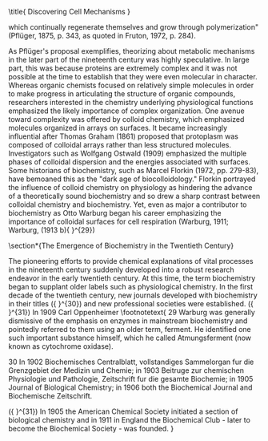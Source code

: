 \title{
Discovering Cell Mechanisms
}

which continually regenerate themselves and grow through polymerization" (Pflüger, 1875, p. 343, as quoted in Fruton, 1972, p. 284).

As Pflüger's proposal exemplifies, theorizing about metabolic mechanisms in the later part of the nineteenth century was highly speculative. In large part, this was because proteins are extremely complex and it was not possible at the time to establish that they were even molecular in character. Whereas organic chemists focused on relatively simple molecules in order to make progress in articulating the structure of organic compounds, researchers interested in the chemistry underlying physiological functions emphasized the likely importance of complex organization. One avenue toward complexity was offered by colloid chemistry, which emphasized molecules organized in arrays on surfaces. It became increasingly influential after Thomas Graham (1861) proposed that protoplasm was composed of colloidal arrays rather than less structured molecules. Investigators such as Wolfgang Ostwald (1909) emphasized the multiple phases of colloidal dispersion and the energies associated with surfaces. Some historians of biochemistry, such as Marcel Florkin (1972, pp. 279-83), have bemoaned this as the "dark age of biocolloidology." Florkin portrayed the influence of colloid chemistry on physiology as hindering the advance of a theoretically sound biochemistry and so drew a sharp contrast between colloidal chemistry and biochemistry. Yet, even as major a contributor to biochemistry as Otto Warburg began his career emphasizing the importance of colloidal surfaces for cell respiration (Warburg, 1911; Warburg, \(1913 b){ }^{29}\)

\section*{The Emergence of Biochemistry in the Twentieth Century}

The pioneering efforts to provide chemical explanations of vital processes in the nineteenth century suddenly developed into a robust research endeavor in the early twentieth century. At this time, the term biochemistry began to supplant older labels such as physiological chemistry. In the first decade of the twentieth century, new journals developed with biochemistry in their titles \({ }^{30}\) and new professional societies were established. \({ }^{31}\) In 1909 Carl Oppenheimer
\footnotetext{
29 Warburg was generally dismissive of the emphasis on enzymes in mainstream biochemistry and pointedly referred to them using an older term, ferment. He identified one such important substance himself, which he called Atmungsferment (now known as cytochrome oxidase).

30 In 1902 Biochemisches Centralblatt, vollstandiges Sammelorgan fur die Grenzgebiet der Medizin und Chemie; in 1903 Beitruge zur chemischen Physiologie und Pathologie, Zeitschrift fur die gesamte Biochemie; in 1905 Journal of Biological Chemistry; in 1906 both the Biochemical Journal and Biochemische Zeitschrift.

\({ }^{31}\) In 1905 the American Chemical Society initiated a section of biological chemistry and in 1911 in England the Biochemical Club - later to become the Biochemical Society - was founded.
}